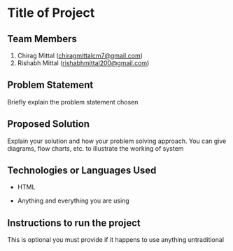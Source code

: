 # Title of Project

## Team Members

1. Chirag Mittal (chiragmittalcm7@gmail.com)
2.  Rishabh Mittal (rishabhmittal200@gmail.com)

## Problem Statement

Briefly explain the problem statement chosen

## Proposed Solution

Explain your solution and how your problem solving approach. You can give diagrams, flow charts, etc. to illustrate the working of system

## Technologies or  Languages Used

* HTML

* Anything and everything you are using

## Instructions to run the project

This is optional you must provide if it happens to use anything untraditional

